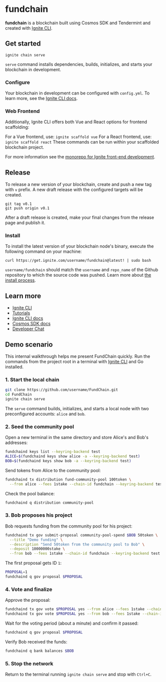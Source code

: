 # fundchain
**fundchain** is a blockchain built using Cosmos SDK and Tendermint and created with [Ignite CLI](https://ignite.com/cli).

## Get started

```
ignite chain serve
```

`serve` command installs dependencies, builds, initializes, and starts your blockchain in development.

### Configure

Your blockchain in development can be configured with `config.yml`. To learn more, see the [Ignite CLI docs](https://docs.ignite.com).

### Web Frontend

Additionally, Ignite CLI offers both Vue and React options for frontend scaffolding:

For a Vue frontend, use: `ignite scaffold vue`
For a React frontend, use: `ignite scaffold react`
These commands can be run within your scaffolded blockchain project. 


For more information see the [monorepo for Ignite front-end development](https://github.com/ignite/web).

## Release
To release a new version of your blockchain, create and push a new tag with `v` prefix. A new draft release with the configured targets will be created.

```
git tag v0.1
git push origin v0.1
```

After a draft release is created, make your final changes from the release page and publish it.

### Install
To install the latest version of your blockchain node's binary, execute the following command on your machine:

```
curl https://get.ignite.com/username/fundchain@latest! | sudo bash
```
`username/fundchain` should match the `username` and `repo_name` of the Github repository to which the source code was pushed. Learn more about [the install process](https://github.com/allinbits/starport-installer).

## Learn more

- [Ignite CLI](https://ignite.com/cli)
- [Tutorials](https://docs.ignite.com/guide)
- [Ignite CLI docs](https://docs.ignite.com)
- [Cosmos SDK docs](https://docs.cosmos.network)
- [Developer Chat](https://discord.gg/ignite)

## Demo scenario

This internal walkthrough helps me present FundChain quickly. Run the commands
from the project root in a terminal with [Ignite CLI](https://ignite.com/cli)
and Go installed.

### 1. Start the local chain

```bash
git clone https://github.com/username/FundChain.git
cd FundChain
ignite chain serve
```

The `serve` command builds, initializes, and starts a local node with two
preconfigured accounts: `alice` and `bob`.

### 2. Seed the community pool

Open a new terminal in the same directory and store Alice's and Bob's addresses:

```bash
fundchaind keys list --keyring-backend test
ALICE=$(fundchaind keys show alice -a --keyring-backend test)
BOB=$(fundchaind keys show bob -a --keyring-backend test)
```

Send tokens from Alice to the community pool:

```bash
fundchaind tx distribution fund-community-pool 100token \
  --from alice --fees 1stake --chain-id fundchain --keyring-backend test
```

Check the pool balance:

```bash
fundchaind q distribution community-pool
```

### 3. Bob proposes his project

Bob requests funding from the community pool for his project:

```bash
fundchaind tx gov submit-proposal community-pool-spend $BOB 50token \
  --title "Demo funding" \
  --description "Send 50token from the community pool to Bob" \
  --deposit 10000000stake \
  --from bob --fees 1stake --chain-id fundchain --keyring-backend test
```

The first proposal gets ID `1`:

```bash
PROPOSAL=1
fundchaind q gov proposal $PROPOSAL
```

### 4. Vote and finalize

Approve the proposal:

```bash
fundchaind tx gov vote $PROPOSAL yes --from alice --fees 1stake --chain-id fundchain --keyring-backend test
fundchaind tx gov vote $PROPOSAL yes --from bob --fees 1stake --chain-id fundchain --keyring-backend test
```

Wait for the voting period (about a minute) and confirm it passed:

```bash
fundchaind q gov proposal $PROPOSAL
```

Verify Bob received the funds:

```bash
fundchaind q bank balances $BOB
```

### 5. Stop the network

Return to the terminal running `ignite chain serve` and stop with `Ctrl+C`.
